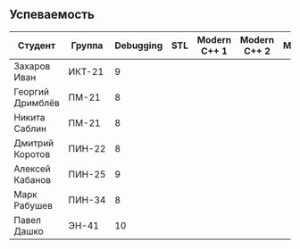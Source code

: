 ## Успеваемость

Студент|Группа|Debugging|STL|Modern C++ 1|Modern C++ 2|Multithreading|Python|Сумма
-|-|-|-|-|-|-|-|-
Захаров Иван|ИКТ-21|9||||||9
Георгий Дримблёв|ПМ-21|8||||||8
Никита Саблин|ПМ-21|8||||||8
Дмитрий Коротов|ПИН-22|8||||||8
Алексей Кабанов|ПИН-25|9||||||9
Марк Рабушев|ПИН-34|8||||||8
Павел Дашко|ЭН-41|10||||||10

